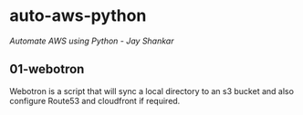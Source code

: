 # auto-aws-python
*Automate AWS using Python - Jay Shankar*

## 01-webotron

Webotron is a script that will sync a local directory to an s3 bucket and also configure Route53 and cloudfront if required.
